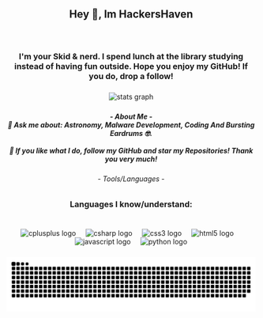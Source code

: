 <br clear="both">

<h2 align="center">Hey 👋, Im HackersHaven</h2>

###

<br clear="both">

<h3 align="center">I'm your Skid & nerd. I spend lunch at the library studying instead of having fun outside. Hope you enjoy my GitHub! If you do, drop a follow!</h3>

###

<div align="center">
  <img src="https://github-readme-stats.vercel.app/api?username=HackersHaven&hide_title=false&hide_rank=false&show_icons=true&include_all_commits=true&count_private=true&disable_animations=false&theme=github_dark&locale=en&hide_border=false&order=1&custom_title=Stats" height="150" alt="stats graph"  />
</div>

###

<h5 align="center">- About Me -<br>💬 Ask me about: Astronomy, Malware Development, Coding And Bursting Eardrums 🤓.<br><br>🌟 If you like what I do, follow my GitHub and star my Repositories! Thank you very much!</h5>

###

<h6 align="center">- Tools/Languages -</h6>

###

<h3 align="center">Languages I know/understand:</h3>

###

<br clear="both">

<div align="center">
  <img src="https://cdn.jsdelivr.net/gh/devicons/devicon/icons/cplusplus/cplusplus-original.svg" height="40" alt="cplusplus logo"  />
  <img width="12" />
  <img src="https://cdn.jsdelivr.net/gh/devicons/devicon/icons/csharp/csharp-original.svg" height="40" alt="csharp logo"  />
  <img width="12" />
  <img src="https://cdn.jsdelivr.net/gh/devicons/devicon/icons/css3/css3-original.svg" height="40" alt="css3 logo"  />
  <img width="12" />
  <img src="https://cdn.jsdelivr.net/gh/devicons/devicon/icons/html5/html5-original.svg" height="40" alt="html5 logo"  />
  <img width="12" />
  <img src="https://cdn.jsdelivr.net/gh/devicons/devicon/icons/javascript/javascript-original.svg" height="40" alt="javascript logo"  />
  <img width="12" />
  <img src="https://cdn.jsdelivr.net/gh/devicons/devicon/icons/python/python-original.svg" height="40" alt="python logo"  />
</div>

###

<img src="https://raw.githubusercontent.com/HackersHaven/snake-contributions/ff68280e234dcff8c4118d55e4660f31f8c0fc61/dekrypted-output/github-contribution-grid-snake-dark.svg" alt="Snake animation" />

###
